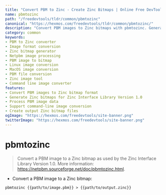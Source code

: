 ```yaml
---
title: "Convert PBM to Zinc - Create Zinc Bitmaps | Online Free DevTools by Hexmos"
name: pbmtozinc
path: "/freedevtools/tldr/common/pbmtozinc"
canonical: "https://hexmos.com/freedevtools/tldr/common/pbmtozinc/"
description: "Convert PBM images to Zinc bitmaps with pbmtozinc. Generate compatible bitmap files for the Zinc Interface Library Version 1.0. Free online tool, no registration required."
category: common
keywords:
- PBM to Zinc converter
- Image format conversion
- Zinc bitmap generator
- Netpbm image processing
- PBM image to bitmap
- Linux image conversion
- MacOS image conversion
- PBM file conversion
- Zinc image tool
- Command line image converter
features:
- Convert PBM images to Zinc bitmap format
- Generate Zinc bitmaps for Zinc Interface Library Version 1.0
- Process PBM image data
- Support command-line image conversion
- Create output Zinc bitmap files
ogImage: "https://hexmos.com/freedevtools/site-banner.png"
twitterImage: "https://hexmos.com/freedevtools/site-banner.png"
---
```


# pbmtozinc

> Convert a PBM image to a Zinc bitmap as used by the Zinc Interface Library Version 1.0.
> More information: <https://netpbm.sourceforge.net/doc/pbmtozinc.html>.

- Convert a PBM image to a Zinc bitmap:

`pbmtozinc {{path/to/image.pbm}} > {{path/to/output.zinc}}`
